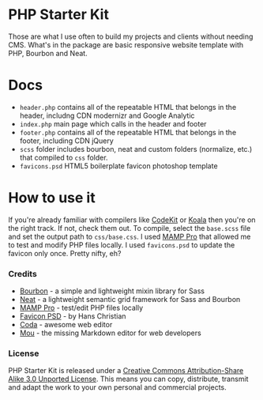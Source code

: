 # PHP Starter Kit
Those are what I use often to build my projects and clients without needing CMS. What's in the package are basic responsive website template with PHP, Bourbon and Neat.

# Docs
 * `header.php` contains all of the repeatable HTML that belongs in the header, includng CDN modernizr and Google Analytic
 * `index.php` main page which calls in the header and footer
 * `footer.php` contains all of the repeatable HTML that belongs in the footer, including CDN jQuery
 * `scss` folder includes bourbon, neat and custom folders (normalize, etc.) that compiled to `css` folder.
 * `favicons.psd` HTML5 boilerplate favicon photoshop template
 
# How to use it
If you're already familiar with compilers like [CodeKit](http://incident57.com/codekit/) or [Koala](http://koala-app.com/) then you're on the right track. If not, check them out. To compile, select the `base.scss` file and set the output path to `css/base.css`. I used [MAMP Pro](http://www.mamp.info/en/mamp-pro/) that allowed me to test and modify PHP files locally. I used `favicons.psd` to update the favicon only once. Pretty nifty, eh?

### Credits
 * [Bourbon](http://bourbon.io) - a simple and lightweight mixin library for Sass
 * [Neat](http://neat.bourbon.io) - a lightweight semantic grid framework for Sass and Bourbon
 * [MAMP Pro](http://www.mamp.info/en/mamp-pro/) - test/edit PHP files locally
 * [Favicon PSD](http://drublic.de/blog/html5-boilerplate-favicons-psd-template/) - by Hans Christian
 * [Coda](http://panic.com/coda) - awesome web editor
 * [Mou](http://mouapp.com) - the missing Markdown editor for web developers
 
### License
PHP Starter Kit is released under a [Creative Commons Attribution-Share Alike 3.0 Unported License](http://creativecommons.org/licenses/by-sa/3.0/). This means you can copy, distribute, transmit and adapt the work to your own personal and commercial projects.